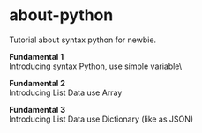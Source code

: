 # about-python
Tutorial about syntax python for newbie.

**Fundamental 1** \
Introducing syntax Python, use simple variable\

**Fundamental 2** \
Introducing List Data use Array

**Fundamental 3** \
Introducing List Data use Dictionary (like as JSON)